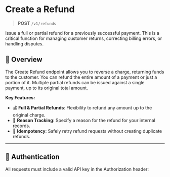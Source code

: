 # Create a Refund

> **POST** `/v1/refunds`

Issue a full or partial refund for a previously successful payment. This is a critical function for managing customer returns, correcting billing errors, or handling disputes.

## 🎯 Overview

The Create Refund endpoint allows you to reverse a charge, returning funds to the customer. You can refund the entire amount of a payment or just a portion of it. Multiple partial refunds can be issued against a single payment, up to its original total amount.

**Key Features:**
- 💰 **Full & Partial Refunds**: Flexibility to refund any amount up to the original charge.
- 📝 **Reason Tracking**: Specify a reason for the refund for your internal records.
- 🔄 **Idempotency**: Safely retry refund requests without creating duplicate refunds.

---

## 🔐 Authentication

All requests must include a valid API key in the Authorization header:
